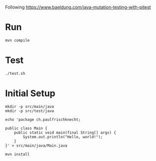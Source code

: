 Following https://www.baeldung.com/java-mutation-testing-with-pitest

# Run
```bash
mvn compile

```

# Test
```bash
./test.sh
```

# Initial Setup
```echo
mkdir -p src/main/java
mkdir -p src/test/java

echo 'package ch.paulfrischknecht;

public class Main {
    public static void main(final String[] args) {
        System.out.println("Hello, world!");
    }
}' > src/main/java/Main.java

mvn install
```